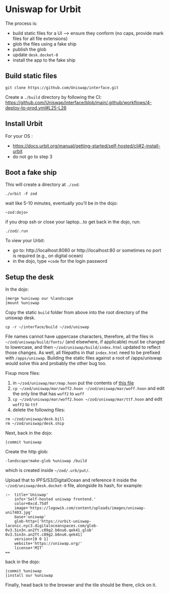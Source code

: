 # Uniswap for Urbit

The process is:
- build static files for a UI --> ensure they conform (no caps, provide mark files for all file extensions)
- glob the files using a fake ship
- publish the glob
- update `desk.docket-0`
- install the app to the fake ship

## Build static files
```
git clone https://github.com/Uniswap/interface.git
```
Create a `./build` directory by following the CI: https://github.com/Uniswap/interface/blob/main/.github/workflows/4-deploy-to-prod.yml#L25-L26 

## Install Urbit

For your OS :
- https://docs.urbit.org/manual/getting-started/self-hosted/cli#2-install-urbit
- do not go to step 3

## Boot a fake ship

This will create a directory at `./zod`:

```
./urbit -F zod
```
wait like 5-10 minutes, eventually you'll be in the dojo:

```
~zod:dojo>
```

if you drop ssh or close your laptop...to get back in the dojo, run:

```
./zod/.run
```

To view your Urbit:
- go to: http://localhost:8080 or http://localhost:80 or sometimes no port is required (e.g., on digital ocean)
- in the dojo, type `+code` for the login password

## Setup the desk

In the dojo:
```
|merge %uniswap our %landscape
|mount %uniswap
```

Copy the static `build` folder from above into the root directory of the uniswap desk.  
```
cp -r ~/interface/build ~/zod/uniswap
```

File names cannot have uppercase characters, therefore, all the files in `~/zod/uniswap/build/fonts/` (and elsewhere, if applicable) must
be changed to lowercase, and then `~/zod/uniswap/build/index.html` updated to reflect those changes. As well, all filepaths in that `index.html` need
to be prefixed with `/apps/uniswap`. Building the static files against a root of /apps/uniswap would solve this and probably the other bug too.

Fixup more files:
1. in `~/zod/uniswap/mar/map.hoon` put the contents of [this file](https://github.com/urbit/urbit/blob/develop/pkg/arvo/mar/map.hoon)
2. `cp ~/zod/uniswap/mar/woff2.hoon ~/zod/uniswap/mar/woff.hoon` and edit the only line that has `woff2` to `woff`
3. `cp ~/zod/uniswap/mar/woff2.hoon ~/zod/uniswap/mar/ttf.hoon` and edit `woff2` to `ttf`
4. delete the following files:

```
rm ~/zod/uniswap/desk.bill
rm ~/zod/uniswap/desk.ship
```

Next, back in the dojo:
```
|commit %uniswap
```

Create the http glob:

```
-landscape!make-glob %uniswap /build
```

which is created inside `~/zod/.urb/put/`.

Upload that to IPFS/S3/DigitalOcean and reference it inside the `~/zod/uniswap/desk.docket-0` file, alongside its hash, for example:

```
:~  title+'Uniswap'
    info+'Self-hosted uniswap frontend.'
    color+0xcd.75df
    image+'https://logowik.com/content/uploads/images/uniswap-uni7403.jpg'
    base+'uniswap'
    glob-http+['https://urbit-uniswap-laconic.nyc3.digitaloceanspaces.com/glob-0v3.5in3n.an2ft.c89g2.b6nu6.qek41.glob' 0v3.5in3n.an2ft.c89g2.b6nu6.qek41]
    version+[0 0 1]
    website+'https://uniswap.org/'
    license+'MIT'
==
```

back in the dojo:

```
|commit %uniswap
|install our %uniswap
```

Finally, head back to the browser and the tile should be there, click on it.
